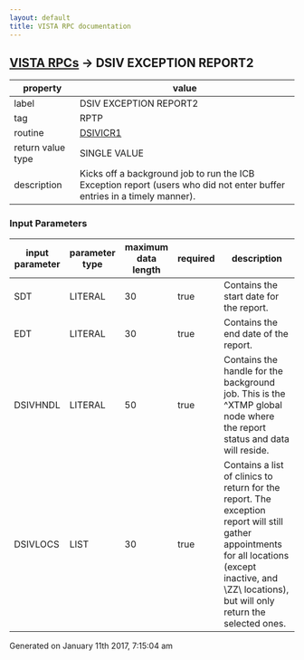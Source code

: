 ```yaml
---
layout: default
title: VISTA RPC documentation
---
```




## [VISTA RPCs](TableOfContent.md) &#8594; DSIV EXCEPTION REPORT2 

 property | value 
--- | --- 
 label | DSIV EXCEPTION REPORT2
 tag | RPTP
 routine | [DSIVICR1](http://code.osehra.org/dox/Routine_DSIVICR1_source.html)
 return value type | SINGLE VALUE
 description | Kicks off a background job to run the ICB Exception report (users who did not enter buffer entries in a timely manner).

### Input Parameters

| input parameter | parameter type | maximum data length | required | description | 
| --- | --- | --- | --- | --- | 
| SDT | LITERAL | 30 | true | Contains the start date for the report. | 
| EDT | LITERAL | 30 | true | Contains the end date of the report. | 
| DSIVHNDL | LITERAL | 50 | true | Contains the handle for the background job.  This is the ^XTMP global node where the report status and data will reside. | 
| DSIVLOCS | LIST | 30 | true | Contains a list of clinics to return for the report.  The exception report will still gather appointments for all locations (except inactive, and \ZZ\ locations), but will only return the selected ones. | 




 Generated on January 11th 2017, 7:15:04 am